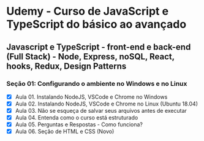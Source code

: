 # Udemy - Curso de JavaScript e TypeScript do básico ao avançado

## Javascript e TypeScript - front-end e back-end (Full Stack) - Node, Express, noSQL, React, hooks, Redux, Design Patterns
### Seção 01: Configurando o ambiente no Windows e no Linux


* [X] Aula 01. Instalando NodeJS, VSCode e Chrome no Windows
* [X] Aula 02. Instalando NodeJS, VSCode e Chrome no Linux (Ubuntu 18.04)
* [X] Aula 03. Não se esqueça de salvar seus arquivos antes de executar
* [X] Aula 04. Entenda como o curso está estruturado
* [X] Aula 05. Perguntas e Respostas - Como funciona?
* [X] Aula 06. Seção de HTML e CSS (Novo)
